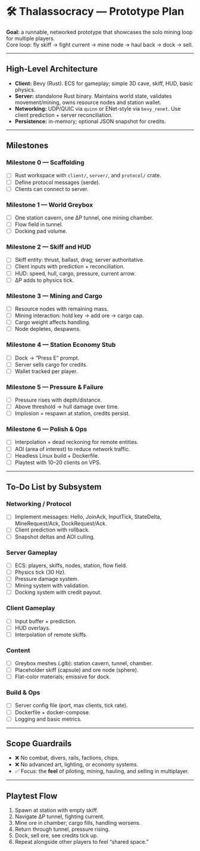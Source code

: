 # 🛠 Thalassocracy — Prototype Plan

**Goal:** a runnable, networked prototype that showcases the solo mining loop for multiple players.  
Core loop: fly skiff → fight current → mine node → haul back → dock → sell.

---

## High-Level Architecture

- **Client:** Bevy (Rust). ECS for gameplay; simple 3D cave, skiff, HUD, basic physics.
- **Server:** standalone Rust binary. Maintains world state, validates movement/mining, owns resource nodes and station wallet.
- **Networking:** UDP/QUIC via `quinn` or ENet-style via `bevy_renet`. Use client prediction + server reconciliation.
- **Persistence:** in-memory; optional JSON snapshot for credits.

---

## Milestones

### Milestone 0 — Scaffolding
- [ ] Rust workspace with `client/`, `server/`, and `protocol/` crate.
- [ ] Define protocol messages (serde).
- [ ] Clients can connect to server.

### Milestone 1 — World Greybox
- [ ] One station cavern, one ΔP tunnel, one mining chamber.
- [ ] Flow field in tunnel.
- [ ] Docking pad volume.

### Milestone 2 — Skiff and HUD
- [ ] Skiff entity: thrust, ballast, drag; server authoritative.
- [ ] Client inputs with prediction + reconciliation.
- [ ] HUD: speed, hull, cargo, pressure, current arrow.
- [ ] ΔP adds to physics tick.

### Milestone 3 — Mining and Cargo
- [ ] Resource nodes with remaining mass.
- [ ] Mining interaction: hold key → add ore → cargo cap.
- [ ] Cargo weight affects handling.
- [ ] Node depletes, despawns.

### Milestone 4 — Station Economy Stub
- [ ] Dock → “Press E” prompt.
- [ ] Server sells cargo for credits.
- [ ] Wallet tracked per player.

### Milestone 5 — Pressure & Failure
- [ ] Pressure rises with depth/distance.
- [ ] Above threshold → hull damage over time.
- [ ] Implosion = respawn at station, credits persist.

### Milestone 6 — Polish & Ops
- [ ] Interpolation + dead reckoning for remote entities.
- [ ] AOI (area of interest) to reduce network traffic.
- [ ] Headless Linux build + Dockerfile.
- [ ] Playtest with 10–20 clients on VPS.

---

## To-Do List by Subsystem

### Networking / Protocol
- [ ] Implement messages: Hello, JoinAck, InputTick, StateDelta, MineRequest/Ack, DockRequest/Ack.
- [ ] Client prediction with rollback.
- [ ] Snapshot deltas and AOI culling.

### Server Gameplay
- [ ] ECS: players, skiffs, nodes, station, flow field.
- [ ] Physics tick (30 Hz).
- [ ] Pressure damage system.
- [ ] Mining system with validation.
- [ ] Docking system with credit payout.

### Client Gameplay
- [ ] Input buffer + prediction.
- [ ] HUD overlays.
- [ ] Interpolation of remote skiffs.

### Content
- [ ] Greybox meshes (.glb): station cavern, tunnel, chamber.
- [ ] Placeholder skiff (capsule) and ore node (sphere).
- [ ] Flat-color materials; emissive for dock.

### Build & Ops
- [ ] Server config file (port, max clients, tick rate).
- [ ] Dockerfile + docker-compose.
- [ ] Logging and basic metrics.

---

## Scope Guardrails

- ❌ No combat, divers, rails, factions, chips.  
- ❌ No advanced art, lighting, or economy systems.  
- ✅ Focus: the **feel** of piloting, mining, hauling, and selling in multiplayer.

---

## Playtest Flow

1. Spawn at station with empty skiff.  
2. Navigate ΔP tunnel, fighting current.  
3. Mine ore in chamber; cargo fills, handling worsens.  
4. Return through tunnel, pressure rising.  
5. Dock, sell ore, see credits tick up.  
6. Repeat alongside other players to feel “shared space.”